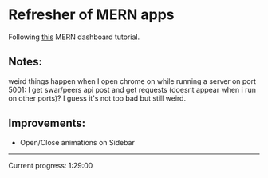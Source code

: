 # Refresher of MERN apps

Following [this](https://www.youtube.com/watch?v=0cPCMIuDk2I) MERN dashboard tutorial.

## Notes: 
weird things happen when I open chrome on while running a server on port 5001: I get swar/peers api post and get requests (doesnt appear when i run on other ports)? I guess it's not too bad but still weird.

## Improvements: 
- Open/Close animations on Sidebar

---
Current progress: 1:29:00
